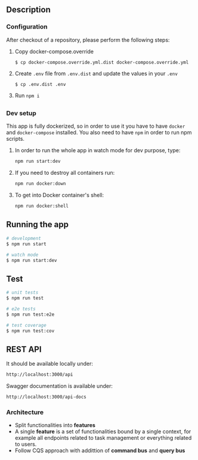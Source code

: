 ## Description

### Configuration

After checkout of a repository, please perform the following steps:

1. Copy docker-compose.override

   ```
   $ cp docker-compose.override.yml.dist docker-compose.override.yml
   ```

2. Create `.env` file from `.env.dist` and update the values in your `.env`
   ```
   $ cp .env.dist .env
   ```
3. Run `npm i`

##

### Dev setup

This app is fully dockerized, so in order to use it you have to have `docker` and `docker-compose` installed. You also need to have `npm` in order to run npm scripts.

1. In order to run the whole app in watch mode for dev purpose, type:

   ```bash
   npm run start:dev
   ```

2. If you need to destroy all containers run:

   ```bash
   npm run docker:down
   ```

3. To get into Docker container's shell:

   ```bash
   npm run docker:shell
   ```

## Running the app

```bash
# development
$ npm run start

# watch mode
$ npm run start:dev

```

## Test

```bash
# unit tests
$ npm run test

# e2e tests
$ npm run test:e2e

# test coverage
$ npm run test:cov
```

## REST API

 It should be available locally under:

```bash
http://localhost:3000/api
```
Swagger documentation is available under:

```bash
http://localhost:3000/api-docs
```


### Architecture

- Split functionalities into **features**
- A single **feature** is a set of functionalities bound by a single context, for example all endpoints related to task management or everything related to users.
- Follow CQS approach with addittion of **command bus** and **query bus**
